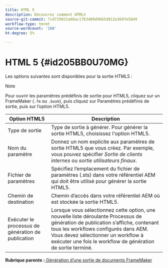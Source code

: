 ```yaml
---
title: HTML 5
description: Découvrez comment HTML5
source-git-commit: 7cd719921e68ac1763d09d9665d912e3697e5849
workflow-type: tm+mt
source-wordcount: '168'
ht-degree: 5%

---
```



# HTML 5 {#id205BB0U70MG}

Les options suivantes sont disponibles pour la sortie HTML5 :

>[!NOTE]
>
> Pour ouvrir les paramètres prédéfinis de sortie pour HTML5, cliquez sur un FrameMaker \(`.fm` ou `.book`\), puis cliquez sur Paramètres prédéfinis de sortie, puis sur l’option HTML5.

| Option HTML5 | Description |
|------------|-----------|
| Type de sortie | Type de sortie à générer. Pour générer la sortie HTML5, choisissez l&#39;option HTML5. |
| Nom du paramètre | Donnez un nom explicite aux paramètres de sortie HTML5 que vous créez. Par exemple, vous pouvez spécifier *Sortie de clients internes* ou *sortie utilisateurs finaux*. |
| Fichier de paramètres | Spécifiez l’emplacement du fichier de paramètres \(.sts\) dans votre référentiel AEM qui doit être utilisé pour générer la sortie HTML5. |
| Chemin de destination | Chemin d’accès dans votre référentiel AEM où est stockée la sortie HTML5. |
| Exécuter le processus de génération de publication | Lorsque vous sélectionnez cette option, une nouvelle liste déroulante Processus de génération de publication s’affiche, contenant tous les workflows configurés dans AEM. Vous devez sélectionner un workflow à exécuter une fois le workflow de génération de sortie terminé. |

**Rubrique parente :**[ Génération d’une sortie de documents FrameMaker](fm-output-generatation.md)

